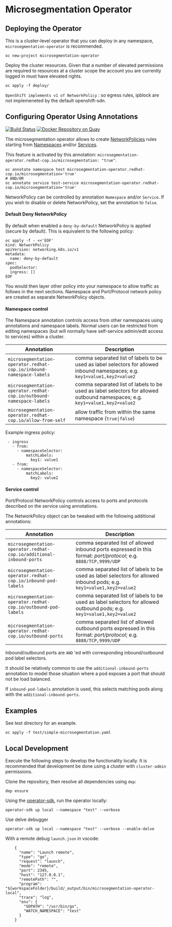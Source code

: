# Microsegmentation Operator

## Deploying the Operator

This is a cluster-level operator that you can deploy in any namespace, `microsegmentation-operator` is recommended.

```shell
oc new-project microsegmentation-operator
```

Deploy the cluster resources. Given that a number of elevated permissions are required to resources at a cluster scope the account you are currently logged in must have elevated rights.

```shell
oc apply -f deploy/
```

`OpenShift implements v1 of NetworkPolicy` : so egress rules, ipblock are not implemeneted by the default openshift-sdn.

## Configuring Operator Using Annotations

[![Build Status](https://travis-ci.org/redhat-cop/microsegmentation-operator.svg?branch=master)](https://travis-ci.org/redhat-cop/microsegmentation-operator) [![Docker Repository on Quay](https://quay.io/repository/redhat-cop/microsegmentation-operator/status "Docker Repository on Quay")](https://quay.io/repository/redhat-cop/microsegmentation-operator)

The microsegmentation operator allows to create [NetworkPolicies](https://kubernetes.io/docs/concepts/services-networking/network-policies/) rules starting from [Namespaces](https://kubernetes.io/docs/concepts/overview/working-with-objects/namespaces/) and/or [Services](https://kubernetes.io/docs/concepts/services-networking/service/).

This feature is activated by this annotation: `microsegmentation-operator.redhat-cop.io/microsegmentation: "true"`.

```
oc annotate namespace test microsegmentation-operator.redhat-cop.io/microsegmentation='true'
# AND/OR
oc annotate service test-service microsegmentation-operator.redhat-cop.io/microsegmentation='true'
```

NetworkPolicy can be controlled by annotation `Namespace` and/or `Service`. If you wish to disable or delete NetworkPolicy, set the annotation to `false`.

#### Default Deny NetworkPolicy

By default when enabled a `deny-by-default` NetworkPolicy is applied (secure by default). This is equivalent to the following policy:

```
oc apply -f - <<'EOF'
kind: NetworkPolicy
apiVersion: networking.k8s.io/v1
metadata:
  name: deny-by-default
spec:
  podSelector:
  ingress: []
EOF
```

You would then layer other policy into your namespace to allow traffic as follows in the next sections. Namespace and Port/Protocol network policy are created as separate NetworkPolicy objects.

#### Namespace control

The Namespace annotation controls access from other namespaces using annotations and namespace labels. Normal users can be restricted from editing namespaces (but will normally have self-service admin/edit access to services) within a cluster.

| Annotation  | Description  |
| - | - |
| `microsegmentation-operator.redhat-cop.io/inbound-namespace-labels`  | comma separated list of labels to be used as label selectors for allowed inbound namespaces; e.g. `key1=value1,key2=value2`  |
| `microsegmentation-operator.redhat-cop.io/outbound-namespace-labels`  | comma separated list of labels to be used as label selectors for allowed outbound namespaces; e.g. `key1=value1,key2=value2`  |
| `microsegmentation-operator.redhat-cop.io/allow-from-self`  | allow traffic from within the same namespace (`true\|false`) |

Example ingress policy:

```
 - ingress
   - from:
     - namespaceSelector:
         matchLabels:
           key1: value1
   - from:
     - namespaceSelector:
         matchLabels:
           key2: value2
```

#### Service control

Port/Protocol NetworkPolicy controls access to ports and protocols described on the service using annotations.

The NetworkPolicy object can be tweaked with the following additional annotations:

| Annotation  | Description  |
| - | - |
| `microsegmentation-operator.redhat-cop.io/additional-inbound-ports`  | comma separated list of allowed inbound ports expressed in this format: *port/protocol*; e.g. `8888/TCP,9999/UDP`  |
|  `microsegmentation-operator.redhat-cop.io/inbound-pod-labels` | comma separated list of labels to be used as label selectors for allowed inbound pods; e.g. `key1=value1,key2=value2`  |
| `microsegmentation-operator.redhat-cop.io/outbound-pod-labels`  | comma separated list of labels to be used as label selectors for allowed outbound pods; e.g. `key1=value1,key2=value2`  ||   |   |
| `microsegmentation-operator.redhat-cop.io/outbound-ports`  | comma separated list of allowed outbound ports expressed in this format: *port/protocol*; e.g. `8888/TCP,9999/UDP`  |

Inbound/outbound ports are `AND` 'ed with corresponding inbound/outbound pod label selectors.

It should be relatively common to use the `additional-inbound-ports` annotation to model those situation where a pod exposes a port that should not be load balanced.

If `inbound-pod-labels` annotation is used, this selects matching pods along with the `additional-inbound-ports`.

## Examples

See test directory for an example.

```
oc apply -f test/simple-microsegmentation.yaml
```

## Local Development

Execute the following steps to develop the functionality locally. It is recommended that development be done using a cluster with `cluster-admin` permissions.

Clone the repository, then resolve all dependencies using `dep`:

```shell
dep ensure
```

Using the [operator-sdk](https://github.com/operator-framework/operator-sdk), run the operator locally:

```shell
operator-sdk up local --namespace "test" --verbose
```

Use delve debugger

```
operator-sdk up local --namespace "test" --verbose --enable-delve
```

With a remote debug `launch.json` in vscode:

```
    {
      "name": "Launch remote",
      "type": "go",
      "request": "launch",
      "mode": "remote",
      "port": 2345,
      "host": "127.0.0.1",
      "remotePath": "",
      "program": "${workspaceFolder}/build/_output/bin/microsegmentation-operator-local",
      "trace": "log",
      "env": {
        "GOPATH": "/usr/bin/go",
        "WATCH_NAMESPACE": "test"
      }
    }
```